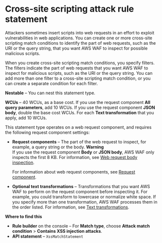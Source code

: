 # Cross\-site scripting attack rule statement<a name="waf-rule-statement-type-xss-match"></a>

Attackers sometimes insert scripts into web requests in an effort to exploit vulnerabilities in web applications\. You can create one or more cross\-site scripting match conditions to identify the part of web requests, such as the URI or the query string, that you want AWS WAF to inspect for possible malicious scripts\. 

When you create cross\-site scripting match conditions, you specify filters\. The filters indicate the part of web requests that you want AWS WAF to inspect for malicious scripts, such as the URI or the query string\. You can add more than one filter to a cross\-site scripting match condition, or you can create a separate condition for each filter\. 

**Nestable** – You can nest this statement type\. 

**WCUs** – 40 WCUs, as a base cost\. If you use the request component **All query parameters**, add 10 WCUs\. If you use the request component **JSON body**, double the base cost WCUs\. For each **Text transformation** that you apply, add 10 WCUs\.

This statement type operates on a web request component, and requires the following request component settings: 
+ **Request components** – The part of the web request to inspect, for example, a query string or the body\.
**Warning**  
If you use the request component **Body** or **JSON body**, AWS WAF only inspects the first 8 KB\. For information, see [Web request body inspection](web-request-body-inspection.md)\.

  For information about web request components, see [Request component](waf-rule-statement-fields.md#waf-rule-statement-request-component)\.
+ **Optional text transformations** – Transformations that you want AWS WAF to perform on the request component before inspecting it\. For example, you could transform to lowercase or normalize white space\. If you specify more than one transformation, AWS WAF processes them in the order listed\. For information, see [Text transformations](waf-rule-statement-fields.md#waf-rule-statement-transformation)\.

**Where to find this**
+ **Rule builder** on the console – For **Match type**, choose **Attack match condition** > **Contains XSS injection attacks**\.
+ **API statement** – `XssMatchStatement`